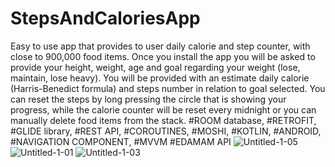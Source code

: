# StepsAndCaloriesApp
Easy to use app that provides to user daily calorie and step counter,
with close to 900,000 food items. Once you install the app you will be asked to provide your height,
weight, age and goal regarding your weight (lose, maintain, lose heavy).
You will be provided with an estimate daily calorie (Harris-Benedict formula) and steps number in relation
to goal selected. You can reset the steps by long pressing the circle that is showing your progress,
while the calorie counter will be reset every midnight or you can manually delete food items from the stack.
#ROOM database,
#RETROFIT,
#GLIDE library,
#REST API,
#COROUTINES,
#MOSHI,
#KOTLIN,
#ANDROID,
#NAVIGATION COMPONENT,
#MVVM
#EDAMAM API
![Untitled-1-05](https://user-images.githubusercontent.com/69019613/161382745-79453582-1f97-4543-a80f-e37dcc83e5a9.png)
![Untitled-1-01](https://user-images.githubusercontent.com/69019613/161382757-9859962c-4305-483b-a4cf-26da89ba8e47.png)
![Untitled-1-03](https://user-images.githubusercontent.com/69019613/161382763-b364d5b1-0043-42d9-b214-b2e396616804.png)
